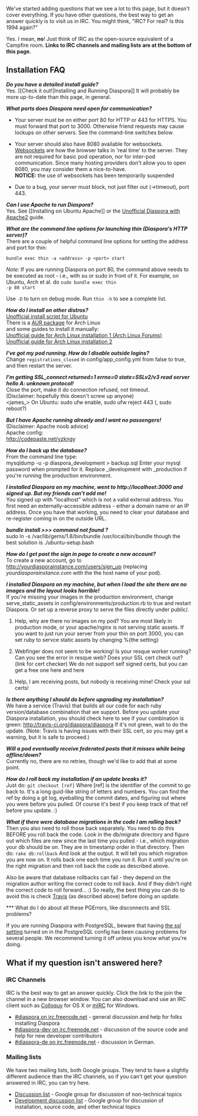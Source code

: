 We've started adding questions that we see a lot to this page, but it doesn't cover everything.
If you have other questions, the best way to get an answer quickly is to visit us in IRC. 
You might think, "IRC? For real? Is this 1994 again?" 

Yes. I mean, **no**! Just think of IRC as the open-source equivalent of a Campfire room. **Links
to IRC channels and mailing lists are at the bottom of this page.**

## Installation FAQ

***Do you have a detailed install guide?***  
Yes. [[Check it out!|Installing and Running Diaspora]] It will probably be more up-to-date than
this page, in general.

***What ports does Diaspora need open for communication?***  

* Your server must be on either port 80 for HTTP or 443 for HTTPS. You must forward that port to 3000. Otherwise friend requests may cause lockups on other servers. See the command-line switches below.

* Your server should also have 8080 available for websockets. [Websockets](https://en.wikipedia.org/wiki/WebSocket)
are how the browser talks in 'real time' to the server. They are not required for basic pod 
operation, nor for inter-pod communication. Since many hosting providers don't allow you to 
open 8080, you may consider them a nice-to-have.<br>
**NOTICE:** the use of websockets has been temporarily suspended

* Due to a bug, your server must block, not just filter out (->timeout), port 443.

***Can I use Apache to run Diaspora?***  
Yes. See [[Installing on Ubuntu Apache]] or the [Unofficial Diaspora with Apache2](http://blog.fejes.ca/?p=41) guide.

***What are the command line options for launching thin (Diaspora's HTTP server)?***  
There are a couple of helpful command line options for setting the address and port for thin:

    bundle exec thin -a <address> -p <port> start

*Note:* If you are running Diaspora on port 80, the command above needs to be executed as root - i.e., with su or sudo in front of it. 
For example, on Ubuntu, Arch et al. do <code>sudo bundle exec thin -p 80 start</code>

Use <code>-D</code> to turn on debug mode.  Run <code>thin -h</code> to see a complete list.

***How do I install on other distros?***  
[Unofficial install script for Ubuntu](http://github.com/maco/diaspora/commits/master/ubuntu-setup.bash)<br>
There is a [AUR package](http://aur.archlinux.org/packages.php?ID=40859) for Arch Linux<br>
and some guides to install it manually:  
[Unofficial guide for Arch Linux installation 1 (Arch Linux Forums)](https://bbs.archlinux.org/viewtopic.php?pid=826763#p826763)<br>
[Unofficial guide for Arch Linux installation 2](http://www.diederickdevries.net/blog/2010/09/16/diaspora-on-arch/)<br>

***I've got my pod running. How do I disable outside logins?***   
Change <code>registrations_closed</code> in config/app_config.yml from false to true, and then
restart the server.

***I'm getting SSL_connect returned=1 errno=0 state=SSLv2/v3 read server hello A: unknown protocol!***  
Close the port, make it do connection refused, not timeout.  
(Disclaimer: hopefully this doesn't screw up anyone)  
<james_> On Ubuntu: sudo ufw enable, sudo ufw reject 443 (, sudo reboot?)

***But I have Apache running already and I want no passengers!***  
(Disclaimer: Apache noob advice)  
Apache config:  
http://codepaste.net/yzkngy

***How do I back up the database?***  
From the command line type:  
    mysqldump -u <mysql username> -p diaspora_development > backup.sql
Enter your mysql password when prompted for it.
Replace \_development with \_production if you're running the production environment.

***I installed Diaspora on my machine, went to http://localhost:3000 and signed up. But my friends can't add me!***  
You signed up with "localhost" which is not a valid external address. You first need an
externally-accessible address - either a domain name or an IP address. Once you have that
working, you need to clear your database and re-register coming in on the outside URL.

***bundle install >>> command not found ?***  
sudo ln -s /var/lib/gems/1.8/bin/bundle /usr/local/bin/bundle
though the best solution is ./ubuntu-setup.bash

***How do I get past the sign in page to create a new account?***   
To create a new account, go to http://yourdiasporainstance.com/users/sign_up 
(replacing *yourdiasporainstance.com* with the the host name of your pod).

***I installed Diaspora on my machine, but when I load the site there are no images and the layout looks horrible!***  
If you're missing your images in the production environment, change serve_static_assets in config/environments/production.rb to true and restart Diaspora. Or set up a reverse proxy to serve the files directly under public/.

1. Help, why are there no images on my pod?
You are most likely in production mode, or your apache/nginx is not serving static assets.  If you want to just run your server from your thin on port 3000, you can set ruby to servce static assets by changing %{the setting}


2.  Webfinger does not seem to be working!
 Is your resque worker running?   Can you see the error in resque web? Does your SSL cert check out?(link for cert checker)  We do not support self signed certs, but you can get a free one here and here


3.  Help, I am receiving posts, but nobody is receiving mine!
Check your ssl certs!

***Is there anything I should do before upgrading my installation?***  
We have a service (Travis) that builds all our code for each ruby version/database combination that we support. Before you update your Diaspora installation, you should check here to see if your combination is green: http://travis-ci.org/diaspora/diaspora  If it's not green, wait to do the update. (Note: Travis is having issues with their SSL cert, so you may get a warning, but it is safe to proceed.)

***Will a pod eventually receive federated posts that it misses while being offline/down?***  
Currently no, there are no retries, though we'd like to add that at some point. 

***How do I roll back my installation if an update breaks it?***  
Just do:  `git checkout [ref]`  Where [ref] is the identifier of the commit to go back to. It's a long guid-like string of letters and numbers. You can find the ref by doing a git log, eyeballing the commit dates, and figuring out where you were before you pulled. Of course it's best if you keep track of that ref before you update. :)

***What if there were database migrations in the code I am rolling back?***  
Then you also need to roll those back separately. You need to do this BEFORE you roll back the code. Look in the db/migrate directory and figure out which files are new since the last time you pulled - i.e., which migration your db should be on. They are in timestamp order in that directory. Then do:
`rake db:rollback`  And look at the output. It will tell you which migration you are now on. It rolls back one each time you run it. Run it until you're on the right migration and then roll back the code as described above.

Also be aware that database rollbacks can fail - they depend on the migration author writing the correct code to roll back. And if they didn't right the correct code to roll forward... :)  So really, the best thing you can do to avoid this is check [Travis](http://travis-ci.org/diaspora/diaspora) (as described above) before doing an update.

*** What do I do about all these PGErrors, like disconnects and SSL problems?

If you are running Diaspora with PostgreSQL, beware that having [the ssl setting](http://www.postgresql.org/docs/9.1/interactive/runtime-config-connection.html#GUC-SSL) turned on in the PostgreSQL config has been causing problems for several people.  We recommend turning it off unless you know what you're doing.

## What if my question isn't answered here?

### IRC Channels

IRC is the best way to get an answer quickly. Click the link to the join the channel in a new 
browser window. You can also download and use an IRC client such as 
<a href="http://colloquy.info/" target="_blank">Colloquy</a> for OS X or 
<a href="http://www.mirc.com/" target="_blank">mIRC</a> for Windows.

* <a href="http://webchat.freenode.net/?channels=diaspora" target="_blank">#diaspora on irc.freenode.net</a> - general discussion and help for folks installing Diaspora
* <a href="http://webchat.freenode.net/?channels=diaspora-dev" target="_blank">#diaspora-dev on irc.freenode.net</a> - discussion of the source code and help for new developer contributors
* <a href="http://webchat.freenode.net/?channels=diaspora-de" target="_blank">#diaspora-de on irc.freenode.net</a> - discussion in German.

### Mailing lists

We have two mailing lists, both Google groups. They tend to have a slightly different audience than
the IRC channels, so if you can't get your question answered in IRC, you can try here.

* [Discussion list](http://groups.google.com/group/diaspora-discuss) - Google group for discussion of non-technical topics
* [Development discussion list](http://groups.google.com/group/diaspora-dev) - Google group for discussion of installation, source code, and other technical topics
